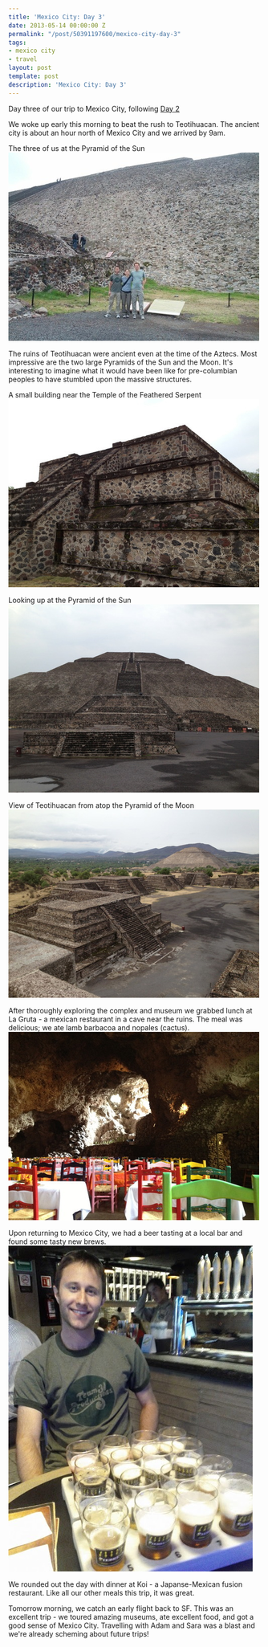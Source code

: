 ```yaml
---
title: 'Mexico City: Day 3'
date: 2013-05-14 00:00:00 Z
permalink: "/post/50391197600/mexico-city-day-3"
tags:
- mexico city
- travel
layout: post
template: post
description: 'Mexico City: Day 3'
---
```


Day three of our trip to Mexico City, following [Day 2](http://blog.randylubin.com/post/50319621005/mexico-city-day-2)

We woke up early this morning to beat the rush to Teotihuacan. The ancient city is about an hour north of Mexico City and we arrived by 9am.

The three of us at the Pyramid of the Sun
![](/images/eee72127318f149ec3ccfeba38de2d82e44d81b57deb87e58ef47e0f10c71d51.jpg)

The ruins of Teotihuacan were ancient even at the time of the Aztecs. Most impressive are the two large Pyramids of the Sun and the Moon. It's interesting to imagine what it would have been like for pre-columbian peoples to have stumbled upon the massive structures.

A small building near the Temple of the Feathered Serpent
![](/images/fe1eb4f40d3f8f4ceadc6c24f7a2bbecc6cf12234c1c856f3a9131bf5e4ad7a9.jpg)

Looking up at the Pyramid of the Sun
![](/images/4377c721b05501c779cf877f2d2a9a8e9f7a8cb5bcdaf3ec05e6910728e5ec68.jpg)

View of Teotihuacan from atop the Pyramid of the Moon
![](/images/b4b20bc0ba87ec22b113a146d9fbb0a612db6f3225d6c28928959769720b3e9e.jpg)

After thoroughly exploring the complex and museum we grabbed lunch at La Gruta - a mexican restaurant in a cave near the ruins. The meal was delicious; we ate lamb barbacoa and nopales (cactus).
![](/images/469b0603ba8364cea65214d8bb411d78838dcb0064d7d0d61e86f396c1901a3a.jpg)

Upon returning to Mexico City, we had a beer tasting at a local bar and found some tasty new brews.
![](/images/fdcd705ac8282e6c8fd87df5043aff9b124e9c44111312daae9b030c4633c382.jpg)

We rounded out the day with dinner at Koi - a Japanse-Mexican fusion restaurant. Like all our other meals this trip, it was great.

Tomorrow morning, we catch an early flight back to SF. This was an excellent trip - we toured amazing museums, ate excellent food, and got a good sense of Mexico City. Travelling with Adam and Sara was a blast and we're already scheming about future trips!